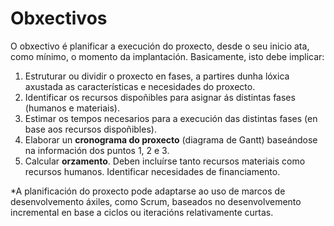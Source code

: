 # Obxectivos

O obxectivo é planificar a execución do proxecto, desde o seu inicio ata, como mínimo, o momento da implantación. Basicamente, isto debe implicar:

1.	Estruturar ou dividir o proxecto en fases, a partires dunha lóxica axustada as características e necesidades do proxecto.
2.	Identificar os recursos dispoñibles para asignar ás distintas fases (humanos e materiais).
3.	Estimar os tempos necesarios para a execución das distintas fases (en base aos recursos dispoñibles).
4.	Elaborar un **cronograma do proxecto** (diagrama de Gantt) baseándose na información dos puntos 1, 2 e 3.
5.	Calcular **orzamento**. Deben incluírse tanto recursos materiais como recursos humanos. Identificar necesidades de financiamento.


*A planificación do proxecto pode adaptarse ao uso de marcos de desenvolvemento áxiles, como Scrum, baseados no desenvolvemento incremental en base a ciclos ou iteracións relativamente curtas.
